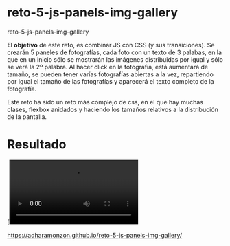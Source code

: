# reto-5-js-panels-img-gallery

reto-5-js-panels-img-gallery

**El objetivo** de este reto, es combinar JS con CSS (y sus transiciones).
Se crearán 5 paneles de fotografías, cada foto con un texto de 3 palabas, en la que en un inicio sólo se mostrarán las imágenes distribuidas por igual y sólo se verá la 2º palabra.
Al hacer click en la fotografía, está aumentará de tamaño, se pueden tener varías fotografías abiertas a la vez, repartiendo por igual el tamaño de las fotografías y aparecerá el texto completo de la fotografía.

Este reto ha sido un reto más complejo de css, en el que hay muchas clases, flexbox anidados y haciendo los tamaños relativos a la distribución de la pantalla.

# Resultado

[![Demo de la aplicación](./css/video/demo-reto-5.mp4)

https://adharamonzon.github.io/reto-5-js-panels-img-gallery/
